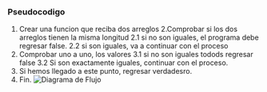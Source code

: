 ### Pseudocodigo
1. Crear una funcion que reciba dos arreglos
2.Comprobar si los dos arreglos tienen la misma longitud
  2.1 si no son iguales, el programa debe regresar false.
  2.2 si son iguales, va a continuar con el proceso
3. Comprobar uno a uno, los valores
  3.1 si no son iguales todods regresar false
  3.2 Si son exactamente iguales, continuar con el proceso.
4. Si hemos llegado a este punto, regresar verdadesro.
5. Fin.
![Diagrama de Flujo]()
